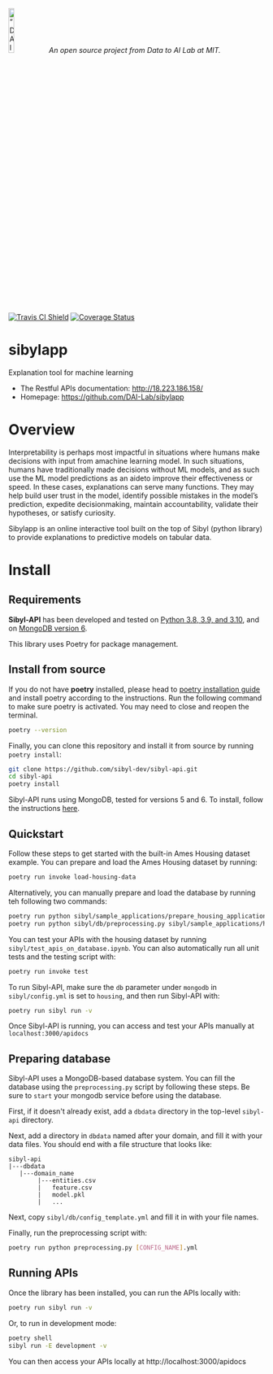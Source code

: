 <p align="left">
<img width=15% src="https://dai.lids.mit.edu/wp-content/uploads/2018/06/Logo_DAI_highres.png" alt=“DAI-Lab” />
<i>An open source project from Data to AI Lab at MIT.</i>
</p>

<!-- Uncomment these lines after releasing the package to PyPI for version and downloads badges -->
<!--[![PyPI Shield](https://img.shields.io/pypi/v/sibylapp.svg)](https://pypi.python.org/pypi/sibylapp)-->
<!--[![Downloads](https://pepy.tech/badge/sibylapp)](https://pepy.tech/project/sibylapp)-->

[![Travis CI Shield](https://travis-ci.org/HDI-Project/sibylapp.svg?branch=master)](https://travis-ci.org/HDI-Project/sibylapp)
[![Coverage Status](https://codecov.io/gh/HDI-Project/sibylapp/branch/master/graph/badge.svg)](https://codecov.io/gh/HDI-Project/sibylapp)

# sibylapp

Explanation tool for machine learning

<!-- - Documentation: https://HDI-Project.github.io/sibylapp -->

-   The Restful APIs documentation: http://18.223.186.158/
-   Homepage: https://github.com/DAI-Lab/sibylapp

# Overview

Interpretability is perhaps most impactful in situations where humans make decisions with input from amachine learning model. In such situations, humans have traditionally made decisions without ML models, and as such use the ML model predictions as an aideto improve their effectiveness or speed.
In these cases, explanations can serve many functions. They may help build user trust in the model, identify possible mistakes in the model’s prediction, expedite decisionmaking, maintain accountability, validate their hypotheses, or satisfy curiosity.

Sibylapp is an online interactive tool built on the top of Sibyl (python library) to provide explanations to predictive models on tabular data.

# Install

## Requirements

**Sibyl-API** has been developed and tested on [Python 3.8, 3.9, and 3.10](https://www.python.org/downloads/), and on [MongoDB version 6](https://www.mongodb.com/try/download/community).

This library uses Poetry for package management.

## Install from source

If you do not have **poetry** installed, please head to [poetry installation guide](https://python-poetry.org/docs/#installation)
and install poetry according to the instructions.
Run the following command to make sure poetry is activated. You may need to close and reopen the terminal.

```bash
poetry --version
```

Finally, you can clone this repository and install it from
source by running `poetry install`:

```bash
git clone https://github.com/sibyl-dev/sibyl-api.git
cd sibyl-api
poetry install
```

Sibyl-API runs using MongoDB, tested for versions 5 and 6. To install, follow the instructions
[here](https://www.mongodb.com/docs/manual/administration/install-community/).

## Quickstart
Follow these steps to get started with the built-in Ames Housing dataset example.
You can prepare and load the Ames Housing dataset by running:
```bash
poetry run invoke load-housing-data
```

Alternatively, you can manually prepare and load the database by running teh following two commands:
```bash
poetry run python sibyl/sample_applications/prepare_housing_application.py   # Prepare model and explainer
poetry run python sibyl/db/preprocessing.py sibyl/sample_applications/housing_config.yml   # Load in database
```

You can test your APIs with the housing dataset by running `sibyl/test_apis_on_database.ipynb`.
You can also automatically run all unit tests and the testing script with:
```bash
poetry run invoke test
```

To run Sibyl-API, make sure the `db` parameter under `mongodb` in `sibyl/config.yml` is set to `housing`, and then run  Sibyl-API with:
```bash
poetry run sibyl run -v
```

Once Sibyl-API is running, you can access and test your APIs manually at `localhost:3000/apidocs`

## Preparing database
Sibyl-API uses a MongoDB-based database system. You can fill the database using the `preprocessing.py` script by
following these steps. Be sure to `start` your mongodb service before using the database.

First, if it doesn't already exist, add a `dbdata` directory in the top-level `sibyl-api` directory.

Next, add a directory in `dbdata` named after your domain, and fill it with your data files. You should end with a file
structure that looks like:
```
sibyl-api
|---dbdata
   |---domain_name
        |---entities.csv
        |   feature.csv
        |   model.pkl
        |   ...
```

Next, copy `sibyl/db/config_template.yml` and fill it in with your file names.

Finally, run the preprocessing script with:
```bash
poetry run python preprocessing.py [CONFIG_NAME].yml
```

## Running APIs

Once the library has been installed, you can run the APIs locally with:

```bash
poetry run sibyl run -v
```

Or, to run in development mode:
```bash
poetry shell
sibyl run -E development -v
```

You can then access your APIs locally at http://localhost:3000/apidocs
